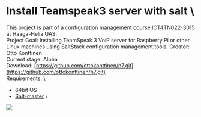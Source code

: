 # Install Teamspeak3 server with salt \
This project is part of a configuration management course ICT4TN022-3015 at Haaga-Helia UAS. \
Project Goal: Installing TeamSpeak 3 VoiP server for Raspberry Pi or other Linux machines using SaltStack configuration management tools.
Creator: Otto Konttinen \
Current stage: Alpha \
Download: [https://github.com/ottokonttinen/h7.git](https://github.com/ottokonttinen/h7.git) \
Requirements: \
+  64bit OS
+  [Salt-master](https://repo.saltproject.io/) \ 

![](https://ottokonttinen.files.wordpress.com/2022/05/nayttokuva-2022-05-17-033248.png)

